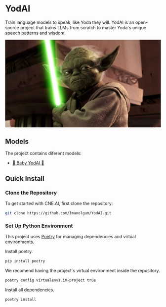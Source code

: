 # YodAI

Train language models to speak, like Yoda they will. YodAI is an open-source project that trains LLMs from scratch to master Yoda's unique speech patterns and wisdom. 

![Yoda](docs/static/yoda.webp)

## Models

The project contains diferent models:

- [🍼 Baby YodAI 🍼](src/baby_yodai/)


## Quick Install

### Clone the Repository

To get started with CNE.AI, first clone the repository:

```bash
git clone https://github.com/Imanolgum/YodAI.git
```

### Set Up Python Environment

This project uses [Poetry](https://python-poetry.org/) for managing dependencies and virtual environments.

Install poetry.

```bash
pip install poetry
```

We recomend having the project´s virtual environment inside the repository.

```bash
poetry config virtualenvs.in-project true
```

Install all dependencies.

```bash
poetry install
```
